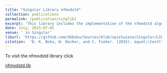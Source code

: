 ```yaml
---
title: "Singular Library nfmodstd"
collection: publications
permalink: /publication/singlib1
excerpt: 'This library includes the implementation of the nfmodstd algorithm given in the Boku et. al. paper <u><a href="http://dkboku.github.io/files/nfmodstd.pdf"> nfmodstd.pdf </a></u>'
date: July, 2015-07-01
venue: ' in Singular'
liburl: 'https://github.com/dkboku/Sources/blob/spielwiese/Singular/LIB/nfmodstd.lib'
citation:  'D. K. Boku, W. Decker, and C. Fieker. (2015). &quot;\texttt{nfmodstd.lib} A \textsc{Singular}~4-0-2 library for computing Gr\"obner bases of ideals in polynomial rings over algebraic number fields.'
---
```

To visit the nfmodstd library click <p><a href="https://github.com/dkboku/Sources/blob/spielwiese/Singular/LIB/nfmodstd.lib"> nfmodstd.lib </a><p>
